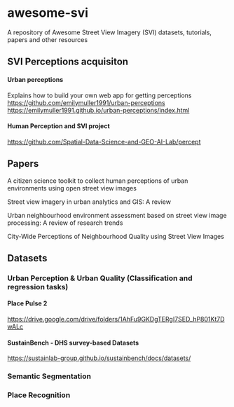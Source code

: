 # awesome-svi
A repository of Awesome Street View Imagery (SVI) datasets, tutorials, papers and other resources

## SVI Perceptions acquisiton
#### Urban perceptions
Explains how to build your own web app for getting perceptions
https://github.com/emilymuller1991/urban-perceptions
https://emilymuller1991.github.io/urban-perceptions/index.html

#### Human Perception and SVI project
https://github.com/Spatial-Data-Science-and-GEO-AI-Lab/percept



## Papers
A citizen science toolkit to collect human perceptions of urban environments using open street view images

Street view imagery in urban analytics and GIS: A review

Urban neighbourhood environment assessment based on street view image processing: A review of research trends

City-Wide Perceptions of Neighbourhood Quality using Street View Images

## Datasets

### Urban Perception & Urban Quality (Classification and regression tasks)

#### Place Pulse 2
https://drive.google.com/drive/folders/1AhFu9GKDgTERgI7SED_hP801Kt7DwALc

#### SustainBench - DHS survey-based Datasets
https://sustainlab-group.github.io/sustainbench/docs/datasets/

### Semantic Segmentation

### Place Recognition
